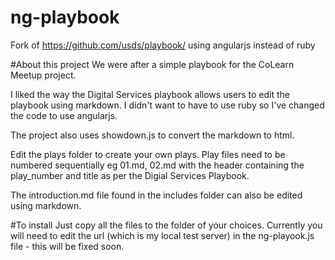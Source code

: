 # ng-playbook
Fork of https://github.com/usds/playbook/ using angularjs instead of ruby

#About this project
We were after a simple playbook for the CoLearn Meetup project.  

I liked the way the Digital Services playbook allows users to edit the playbook using markdown.  I didn't want to have to use ruby so I've changed the code to use angularjs.

The project also uses showdown.js to convert the markdown to html.

Edit the plays folder to create your own plays. Play files need to be numbered sequentially eg 01.md, 02.md with the header containing the play_number and title as per the Digial Services Playbook.

The introduction.md file found in the includes folder can also be edited using markdown.

#To install
Just copy all the files to the folder of your choices.
Currently you will need to edit the url (which is my local test server) in the ng-playook.js file - this will be fixed soon.
